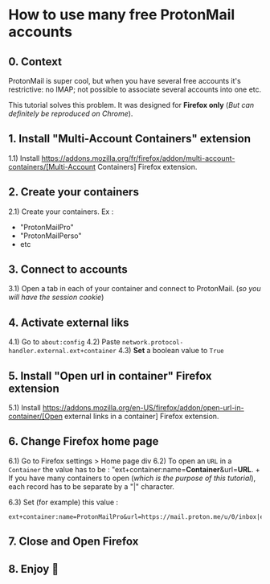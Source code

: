 # How to use many free ProtonMail accounts

## 0. Context

ProtonMail is super cool, but when you have several free accounts it's restrictive: no IMAP; not possible to associate several accounts into one etc.

This tutorial solves this problem. It was designed for **Firefox only** (*But can definitely be reproduced on Chrome*).

## 1. Install "Multi-Account Containers" extension

1.1) Install https://addons.mozilla.org/fr/firefox/addon/multi-account-containers/[Multi-Account Containers] Firefox extension.

## 2. Create your containers

2.1) Create your containers. Ex :

* "ProtonMailPro"
* "ProtonMailPerso"
* etc

## 3. Connect to accounts

3.1) Open a tab in each of your container and connect to ProtonMail. (*so you will have the session cookie*)

## 4. Activate external liks 

4.1) Go to `about:config`
4.2) Paste `network.protocol-handler.external.ext+container`
4.3) **Set** a boolean value to `True`

## 5. Install "Open url in container" Firefox extension

5.1) Install https://addons.mozilla.org/en-US/firefox/addon/open-url-in-container/[Open external links in a container] Firefox extension.

## 6. Change Firefox home page

6.1) Go to Firefox settings > Home page div
6.2) To open an `URL` in a `Container` the value has to be : "ext+container:name=**Container**&url=**URL**. +
If you have many containers to open (*which is the purpose of this tutorial*), each record has to be separate by a "|" character.

6.3) Set (for example) this value :

```
ext+container:name=ProtonMailPro&url=https://mail.proton.me/u/0/inbox|ext+container:name=ProtonmailPerso&url=https://mail.proton.me/u/0/inbox
```
## 7. Close and Open Firefox

## 8. Enjoy 🎉

